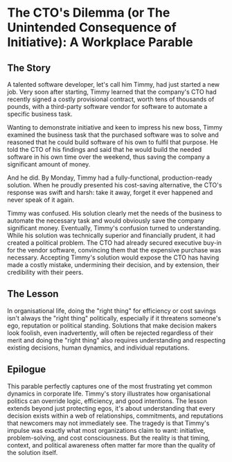 # The CTO's Dilemma (or The Unintended Consequence of Initiative): A Workplace Parable

## The Story
A talented software developer, let's call him Timmy, had just started a new job. Very soon after starting, Timmy learned that the company's CTO had recently signed a costly provisional contract, worth tens of thousands of pounds, with a third-party software vendor for software to automate a specific business task.

Wanting to demonstrate initiative and keen to impress his new boss, Timmy examined the business task that the purchased software was to solve and reasoned that he could build software of his own to fulfil that purpose. He told the CTO of his findings and said that he would build the needed software in his own time over the weekend, thus saving the company a significant amount of money.

And he did. By Monday, Timmy had a fully-functional, production-ready solution. When he proudly presented his cost-saving alternative, the CTO's response was swift and harsh: take it away, forget it ever happened and never speak of it again.

Timmy was confused. His solution clearly met the needs of the business to automate the necessary task and would obviously save the company significant money. Eventually, Timmy's confusion turned to understanding. While his solution was technically superior and financially prudent, it had created a political problem. The CTO had already secured executive buy-in for the vendor software, convincing them that the expensive purchase was necessary. Accepting Timmy's solution would expose the CTO has having made a costly mistake, undermining their decision, and by extension, their credibility with their peers.

## The Lesson
In organisational life, doing the "right thing" for efficiency or cost savings isn't always the "right thing" politically, especially if it threatens someone's ego, reputation or political standing. Solutions that make decision makers look foolish, even inadvertently, will often be rejected regardless of their merit and doing the "right thing" also requires understanding and respecting existing decisions, human dynamics, and individual reputations.

## Epilogue
This parable perfectly captures one of the most frustrating yet common dynamics in corporate life. Timmy's story illustrates how organisational politics can override logic, efficiency, and good intentions. The lesson extends beyond just protecting egos, it's about understanding that every decision exists within a web of relationships, commitments, and reputations that newcomers may not immediately see. The tragedy is that Timmy's impulse was exactly what most organizations claim to want: initiative, problem-solving, and cost consciousness. But the reality is that timing, context, and political awareness often matter far more than the quality of the solution itself.
